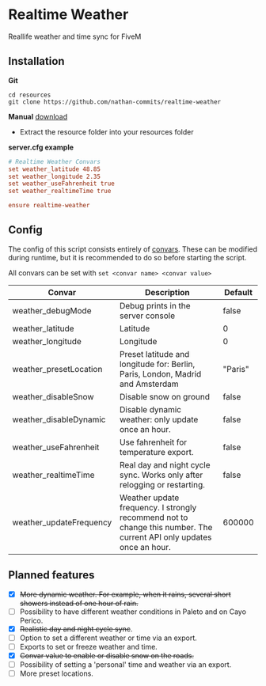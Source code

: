 # Realtime Weather
Reallife weather and time sync for FiveM

## Installation
**Git**
```
cd resources
git clone https://github.com/nathan-commits/realtime-weather
```

**Manual** [download](https://github.com/nathan-commits/realtime-weather/releases/tag/v0.1)
- Extract the resource folder into your resources folder

**server.cfg example**
```cfg
# Realtime Weather Convars
set weather_latitude 48.85
set weather_longitude 2.35
set weather_useFahrenheit true
set weather_realtimeTime true

ensure realtime-weather
```

## Config
The config of this script consists entirely of [convars](https://docs.fivem.net/docs/scripting-reference/convars/). These can be modified during runtime, but it is recommended to do so before starting the script. 

All convars can be set with `set <convar name> <convar value>`

|Convar                     |Description                                                                                                            |Default    |
|---------------------------|-----------------------------------------------------------------------------------------------------------------------|-----------|
|weather_debugMode          |Debug prints in the server console                                                                                     |false      |
|weather_latitude           |Latitude                                                                                                               |0          |
|weather_longitude          |Longitude                                                                                                              |0          |
|weather_presetLocation     |Preset latitude and longitude for: Berlin, Paris, London, Madrid and Amsterdam                                         |"Paris"    |
|weather_disableSnow        |Disable snow on ground                                                                                                 |false      |
|weather_disableDynamic     |Disable dynamic weather: only update once an hour.                                                                     |false      |
|weather_useFahrenheit      |Use fahrenheit for temperature export.                                                                                 |false      |
|weather_realtimeTime       |Real day and night cycle sync. Works only after relogging or restarting.                                               |false      |
|weather_updateFrequency    |Weather update frequency. I strongly recommend not to change this number. The current API only updates once an hour.   |600000     |

## Planned features
- [x] ~~More dynamic weather. For example, when it rains, several short showers instead of one hour of rain.~~
- [ ] Possibility to have different weather conditions in Paleto and on Cayo Perico.
- [x] ~~Realistic day and night cycle sync~~.
- [ ] Option to set a different weather or time via an export. 
- [ ] Exports to set or freeze weather and time.
- [x] ~~Convar value to enable or disable snow on the roads.~~
- [ ] Possibility of setting a 'personal' time and weather via an export.
- [ ] More preset locations.
